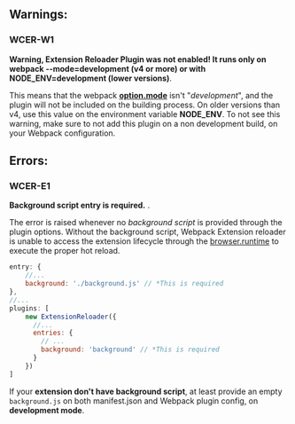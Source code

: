 ## Warnings:
### WCER-W1
**Warning, Extension Reloader Plugin was not enabled! It runs only on webpack --mode=development (v4 or more) or with NODE_ENV=development (lower versions)**.  

This means that the webpack **[option.mode](https://webpack.js.org/concepts/mode/)** isn't "_development_", and the plugin will not be included on the building process. On older versions than v4, use this value on the environment variable **NODE_ENV**.
To not see this warning, make sure to not add this plugin on a non development build, on your Webpack configuration.

## Errors:
### WCER-E1
**Background script entry is required.** . 

The error is raised whenever no _background script_ is provided through the plugin options.
Without the background script, Webpack Extension reloader is unable to access the extension lifecycle through the [browser.runtime](https://developer.mozilla.org/en-US/docs/Mozilla/Add-ons/WebExtensions/API/runtime) to execute the proper hot reload.
```js
entry: {
    //...
    background: './background.js' // *This is required
},
//...
plugins: [
    new ExtensionReloader({
      //...
      entries: { 
        // ...
        background: 'background' // *This is required
      }
    })
]
```
If your **extension don't have background script**, at least provide an empty `background.js` on both manifest.json and Webpack plugin config, on **development mode**.